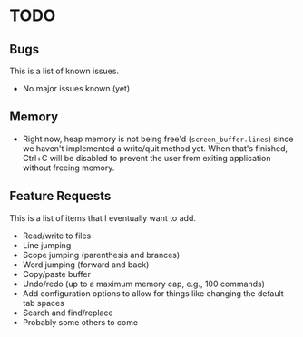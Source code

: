 # TODO

## Bugs
This is a list of known issues.
* No major issues known (yet)

## Memory
* Right now, heap memory is not being free'd (`screen_buffer.lines`) since we haven't implemented a write/quit method yet. When that's finished, Ctrl+C will be disabled to prevent the user from exiting application without freeing memory.

## Feature Requests
This is a list of items that I eventually want to add.
* Read/write to files
* Line jumping
* Scope jumping (parenthesis and brances)
* Word jumping (forward and back)
* Copy/paste buffer
* Undo/redo (up to a maximum memory cap, e.g., 100 commands)
* Add configuration options to allow for things like changing the default tab spaces
* Search and find/replace
* Probably some others to come

